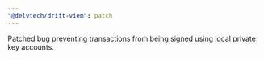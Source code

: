 ```yaml
---
"@delvtech/drift-viem": patch
---
```


Patched bug preventing transactions from being signed using local private key accounts.

